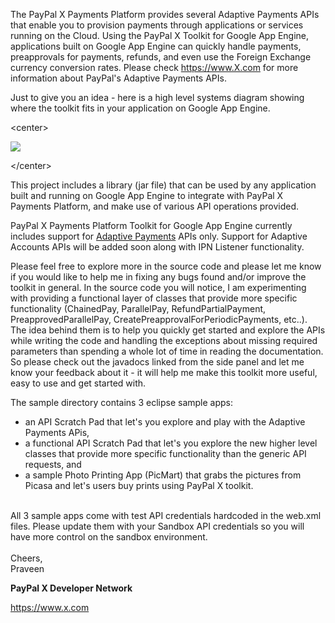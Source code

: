 The PayPal X Payments Platform provides several Adaptive Payments APIs that enable you to provision payments through applications or services running on the Cloud. Using the PayPal X Toolkit for Google App Engine, applications built on Google App Engine can quickly handle payments, preapprovals for payments, refunds, and even use the Foreign Exchange currency conversion rates. Please check https://www.X.com for more information about PayPal's Adaptive Payments APIs.

Just to give you an idea - here is a high level systems diagram showing where the toolkit fits in your application on Google App Engine.



&lt;center&gt;


<img src='http://lh5.ggpht.com/_jvhSt29ZTys/S_SEbrFmg6I/AAAAAAAAADQ/OYgyrPp178M/s720/paypalx-gae-toolkit.png' />


&lt;/center&gt;



This project includes a library (jar file) that can be used by any application built and running on Google App Engine  to integrate with PayPal X Payments Platform, and make use of various API operations provided.

PayPal X Payments Platform Toolkit for Google App Engine currently includes support for [Adaptive Payments](https://www.x.com/community/ppx/adaptive_payments) APIs only. Support for Adaptive Accounts APIs will be added soon along with IPN Listener functionality.

Please feel free to explore more in the source code and please let me know if you would like to help me in fixing any bugs found and/or improve the toolkit in general. In the source code you will notice, I am experimenting with providing a functional layer of classes that provide more specific functionality (ChainedPay, ParallelPay, RefundPartialPayment, PreapprovedParallelPay, CreatePreapprovalForPeriodicPayments, etc..). The idea behind them is to help you quickly get started and explore the APIs while writing the code and handling the exceptions about missing required parameters than spending a whole lot of time in reading the documentation. So please check out the javadocs linked from the side panel and let me know your feedback about it - it will help me make this toolkit more useful, easy to use and get started with.

The sample directory contains 3 eclipse sample apps: <br>
- an API Scratch Pad that let's you explore and play with the Adaptive Payments APis, <br>
- a functional API Scratch Pad that let's you explore the new higher level classes that provide more specific functionality than the generic API requests, and  <br>
- a sample Photo Printing App (PicMart) that grabs the pictures from Picasa and let's users buy prints using PayPal X toolkit.<br>
<br>
All 3 sample apps come with test API credentials hardcoded in the web.xml files. Please update them with your Sandbox API credentials so you will have more control on the sandbox environment.<br>
<br>
Cheers, <br>
Praveen <br>

<b>PayPal X Developer Network</b>

<a href='https://www.x.com'>https://www.x.com</a>